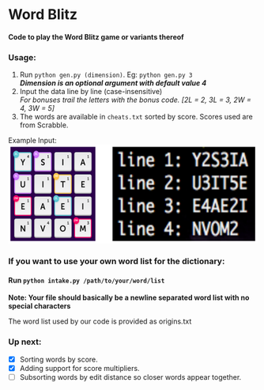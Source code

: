 # Word Blitz

#### Code to play the Word Blitz game or variants thereof

### Usage:
1. Run `python gen.py (dimension)`. Eg: `python gen.py 3`  
    _**Dimension is an optional argument with default value 4**_
2. Input the data line by line (case-insensitive)  
    _For bonuses trail the letters with the bonus code. [2L = 2, 3L = 3, 2W = 4, 3W = 5]_
3. The words are available in `cheats.txt` sorted by score. Scores used are from Scrabble.

Example Input:  
<img src="Example.png" height="200">
  
### If you want to use your own word list for the dictionary:

#### Run `python intake.py /path/to/your/word/list`
**Note: Your file should basically be a newline separated word list with no special characters**

The word list used by our code is provided as origins.txt

### Up next:
- [x] Sorting words by score.  
- [x] Adding support for score multipliers.  
- [ ] Subsorting words by edit distance so closer words appear together.  
